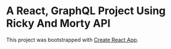 # A React, GraphQL Project Using Ricky And Morty API

This project was bootstrapped with [Create React App](https://github.com/facebook/create-react-app).


